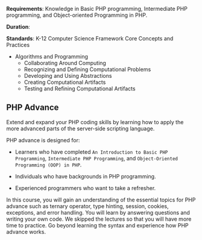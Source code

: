 **Requirements**: Knowledge in Basic PHP programming, Intermediate PHP programming, and Object-oriented Programming in PHP.

**Duration**:

**Standards**: K-12 Computer Science Framework Core Concepts and Practices
* Algorithms and Programming
    - Collaborating Around Computing
    - Recognizing and Defining Computational Problems
    - Developing and Using Abstractions
    - Creating Computational Artifacts
    - Testing and Refining Computational Artifacts

## PHP Advance

Extend and expand your PHP coding skills by learning how to apply the more advanced parts of the server-side scripting language.

PHP advance is designed for:

* Learners who have completed `An Introduction to Basic PHP Programming`, `Intermediate PHP Programming`, and `Object-Oriented Programming (OOP) in PHP`.

* Individuals who have backgrounds in PHP programming.

* Experienced programmers who want to take a refresher.

In this course, you will gain an understanding of the essential topics for PHP advance such as ternary operator, type hinting, session, cookies, exceptions, and error handling. You will learn by answering questions and writing your own code. We skipped the lectures so that you will have more time to practice. Go beyond learning the syntax and experience how PHP advance works.